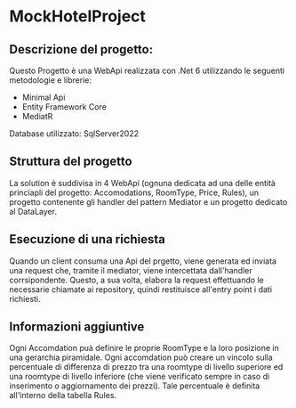 # MockHotelProject

## Descrizione del progetto:

Questo Progetto è una WebApi realizzata con .Net 6 utilizzando le seguenti metodologie e librerie:

- Minimal Api
- Entity Framework Core
- MediatR

Database utilizzato: SqlServer2022


## Struttura del progetto
La solution è suddivisa in 4 WebApi (ognuna dedicata ad una delle entità princiapli del progetto: Accomodations, RoomType, Price, Rules), un progetto contenente gli handler del pattern Mediator e un progetto dedicato al DataLayer.


## Esecuzione di una richiesta

Quando un client consuma una Api del prgetto, viene generata ed inviata una request che, tramite il mediator, viene intercettata dall'handler corrsipondente. 
Questo, a sua volta, elabora la request effettuando le necessarie chiamate ai repository, quindi restituisce all'entry point i dati richiesti.


## Informazioni aggiuntive
Ogni Accomdation puà definire le proprie RoomType e la loro posizione in una gerarchia piramidale.
Ogni accomdation può creare un vincolo sulla percentuale di differenza di prezzo tra una roomtype di livello superiore ed una roomtype di livello inferiore 
(che viene verificato sempre in caso di inserimento o aggiornamento dei prezzi). Tale percentuale è definita all'interno della tabella Rules.

